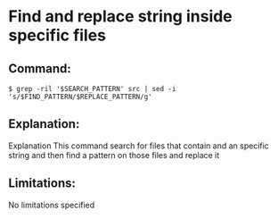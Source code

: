 # Find and replace string inside specific files

## Command:
```
$ grep -ril '$SEARCH_PATTERN' src | sed -i 's/$FIND_PATTERN/$REPLACE_PATTERN/g'
```

## Explanation:
Explanation
This command search for files that contain and an specific string and then find a pattern on those files and replace it

## Limitations:
No limitations specified

